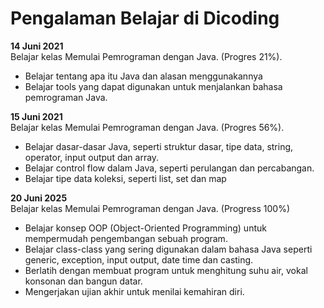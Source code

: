 # Pengalaman Belajar di Dicoding

**14 Juni 2021**<br>
Belajar kelas Memulai Pemrograman dengan Java. (Progres 21%).
* Belajar tentang apa itu Java dan alasan menggunakannya
* Belajar tools yang dapat digunakan untuk menjalankan bahasa pemrograman Java.

**15 Juni 2021**<br>
Belajar kelas Memulai Pemrograman dengan Java. (Progres 56%).
* Belajar dasar-dasar Java, seperti struktur dasar, tipe data, string, operator, input output dan array.
* Belajar control flow dalam Java,  seperti perulangan dan percabangan.
* Belajar tipe data koleksi, seperti list, set dan map

**20 Juni 2025**<br>
Belajar kelas Memulai Pemrograman dengan Java. (Progress 100%)
* Belajar konsep OOP (Object-Oriented Programming) untuk mempermudah pengembangan sebuah program.
* Belajar class-class yang sering digunakan dalam bahasa Java seperti generic, exception, input output, date time dan casting.
* Berlatih dengan membuat program untuk menghitung suhu air, vokal konsonan dan bangun datar.
* Mengerjakan ujian akhir untuk menilai kemahiran diri.
